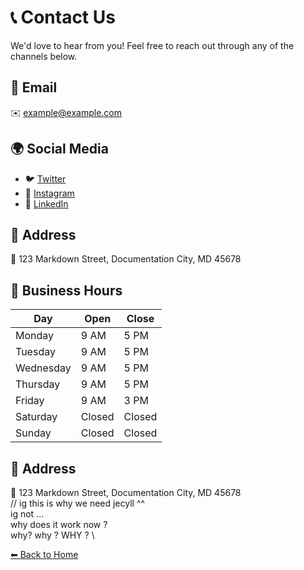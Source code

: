 # 📞 Contact Us

We'd love to hear from you! Feel free to reach out through any of the channels below.

## 📧 Email
✉️ [example@example.com](mailto:example@example.com)

## 🌍 Social Media
- 🐦 [Twitter](https://twitter.com/example)
- 📸 [Instagram](https://instagram.com/example)
- 🔗 [LinkedIn](https://linkedin.com/in/example)

## 🏢 Address
📍 123 Markdown Street, Documentation City, MD 45678  

## 📅 Business Hours

| Day       | Open  | Close |
|-----------|-------|-------|
| Monday    | 9 AM  | 5 PM  |
| Tuesday   | 9 AM  | 5 PM  |
| Wednesday | 9 AM  | 5 PM  |
| Thursday  | 9 AM  | 5 PM  |
| Friday    | 9 AM  | 3 PM  |
| Saturday  | Closed | Closed |
| Sunday    | Closed | Closed |

## 🏢 Address
📍 123 Markdown Street, Documentation City, MD 45678  \
// ig this is why we need jecyll ^^ \
ig not ... \
why does it work now ? \
why? why ? WHY ? \


[⬅ Back to Home](README.md)
